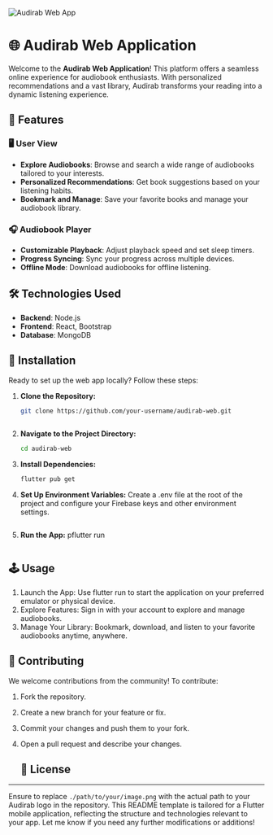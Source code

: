 ![Audirab Web App](./path/to/your/image.png)

# 🌐 Audirab Web Application

Welcome to the **Audirab Web Application**! This platform offers a seamless online experience for audiobook enthusiasts. With personalized recommendations and a vast library, Audirab transforms your reading into a dynamic listening experience.

## 🚀 Features

### 🖥️ User View
- **Explore Audiobooks**: Browse and search a wide range of audiobooks tailored to your interests.
- **Personalized Recommendations**: Get book suggestions based on your listening habits.
- **Bookmark and Manage**: Save your favorite books and manage your audiobook library.

### 🎧 Audiobook Player
- **Customizable Playback**: Adjust playback speed and set sleep timers.
- **Progress Syncing**: Sync your progress across multiple devices.
- **Offline Mode**: Download audiobooks for offline listening.

## 🛠️ Technologies Used
- **Backend**: Node.js
- **Frontend**: React, Bootstrap
- **Database**: MongoDB

## 🔧 Installation

Ready to set up the web app locally? Follow these steps:

1. **Clone the Repository:**
   ```bash
   git clone https://github.com/your-username/audirab-web.git
     
   ```
2. **Navigate to the Project Directory:**
   ```bash
   cd audirab-web
   ```
3. **Install Dependencies:**
   ```bash
   flutter pub get
   ```
4. **Set Up Environment Variables:**
   Create a .env file at the root of the project and configure your Firebase keys and other environment settings.
   ```
5. **Run the App:**
     pflutter run

   ```

## 🕹️ Usage

1. Launch the App: Use flutter run to start the application on your preferred emulator or physical device.
2. Explore Features: Sign in with your account to explore and manage audiobooks.
3. Manage Your Library: Bookmark, download, and listen to your favorite audiobooks anytime, anywhere.

  ## 🤝 Contributing

We welcome contributions from the community! To contribute:
1. Fork the repository.
2. Create a new branch for your feature or fix.
3. Commit your changes and push them to your fork.
4. Open a pull request and describe your changes.

   ## 📜 License
---

Ensure to replace `./path/to/your/image.png` with the actual path to your Audirab logo in the repository. This README template is tailored for a Flutter mobile application, reflecting the structure and technologies relevant to your app. Let me know if you need any further modifications or additions!


